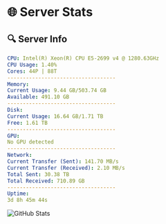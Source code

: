 # 🌐 Server Stats
## 🔍 Server Info
```yaml
CPU: Intel(R) Xeon(R) CPU E5-2699 v4 @ 1280.63GHz
CPU Usage: 1.40%
Cores: 44P | 88T
-----------------------------------
Memory:
Current Usage: 9.44 GB/503.74 GB
Available: 491.10 GB
-----------------------------------
Disk:
Current Usage: 16.64 GB/1.71 TB
Free: 1.61 TB
-----------------------------------
GPU:
No GPU detected
-----------------------------------
Network:
Current Transfer (Sent): 141.70 MB/s
Current Transfer (Received): 2.10 MB/s
Total Sent: 30.38 TB
Total Received: 710.89 GB
-----------------------------------
Uptime:
3d 8h 45m 44s
```
![GitHub Stats](https://img.shields.io/badge/Updated-2025-02-11_07:29:02-blue)